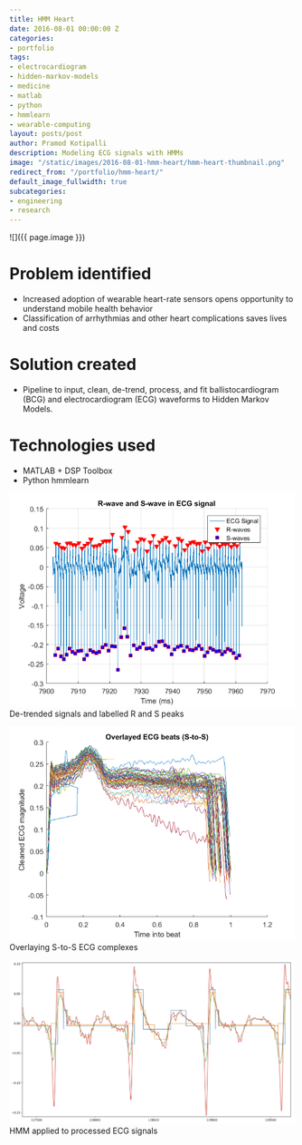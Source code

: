 ```yaml
---
title: HMM Heart
date: 2016-08-01 00:00:00 Z
categories:
- portfolio
tags:
- electrocardiogram
- hidden-markov-models
- medicine
- matlab
- python
- hmmlearn
- wearable-computing
layout: posts/post
author: Pramod Kotipalli
description: Modeling ECG signals with HMMs
image: "/static/images/2016-08-01-hmm-heart/hmm-heart-thumbnail.png"
redirect_from: "/portfolio/hmm-heart/"
default_image_fullwidth: true
subcategories:
- engineering
- research
---
```


![]({{ page.image }})

# Problem identified

- Increased adoption of wearable heart-rate sensors opens opportunity to understand mobile health behavior
- Classification of arrhythmias and other heart complications saves lives and costs

# Solution created

- Pipeline to input, clean, de-trend, process, and fit ballistocardiogram (BCG) and electrocardiogram (ECG) waveforms to Hidden Markov Models.

# Technologies used

- MATLAB + DSP Toolbox
- Python hmmlearn

![](/static/images/2016-08-01-hmm-heart/hmm-heart-detrended.png)
De-trended signals and labelled R and S peaks

![](/static/images/2016-08-01-hmm-heart/hmm-heart-overlayed.png)
Overlaying S-to-S ECG complexes

![](/static/images/2016-08-01-hmm-heart/hmm-heart-hmm-applied.png)
HMM applied to processed ECG signals
